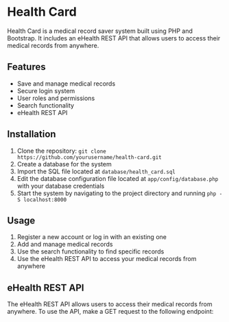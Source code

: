 # Health Card

Health Card is a medical record saver system built using PHP and Bootstrap. It includes an eHealth REST API that allows users to access their medical records from anywhere.

## Features

- Save and manage medical records
- Secure login system
- User roles and permissions
- Search functionality
- eHealth REST API

## Installation

1. Clone the repository: `git clone https://github.com/yourusername/health-card.git`
2. Create a database for the system
3. Import the SQL file located at `database/health_card.sql`
4. Edit the database configuration file located at `app/config/database.php` with your database credentials
5. Start the system by navigating to the project directory and running `php -S localhost:8000`

## Usage

1. Register a new account or log in with an existing one
2. Add and manage medical records
3. Use the search functionality to find specific records
4. Use the eHealth REST API to access your medical records from anywhere

## eHealth REST API

The eHealth REST API allows users to access their medical records from anywhere. To use the API, make a GET request to the following endpoint:



